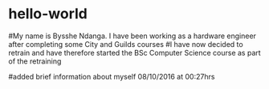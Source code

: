 # hello-world

#My name is Bysshe Ndanga. I have been working as a hardware engineer after completing some City and Guilds courses 
#I have now decided to retrain and have therefore started the BSc Computer Science course as part of the retraining

#added brief information about myself 08/10/2016 at 00:27hrs

